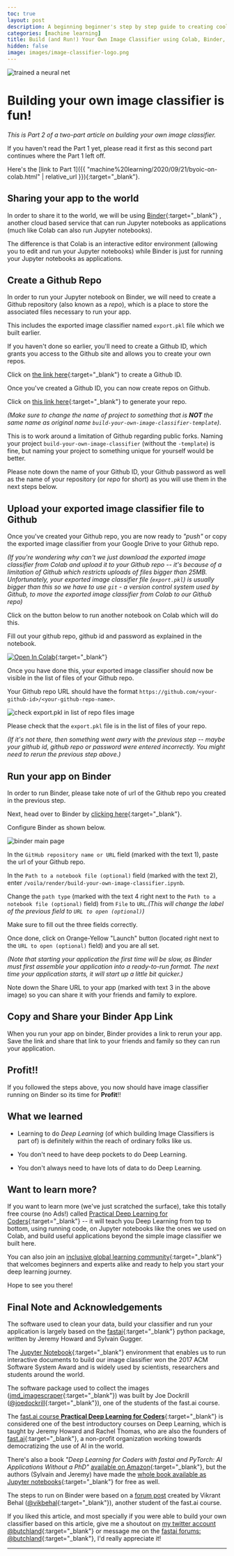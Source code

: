 ```yaml
---
toc: true
layout: post
description: A beginning beginner's step by step guide to creating cool image classifiers for deep learning newbies (like you, me, and the rest of us)
categories: [machine learning]
title: Build (and Run!) Your Own Image Classifier using Colab, Binder, Github, and Google Drive (Part 2)
hidden: false
image: images/image-classifier-logo.png
---
```

![trained a neural net](https://imgs.xkcd.com/comics/trained_a_neural_net.png)

# Building your own image classifier is fun!

_This is Part 2 of a two-part article on building your own image classifier._ 

If you haven't read the Part 1 yet, please read it first as this second part continues where the Part 1 left off. 

Here's the [link to Part 1]({{ "machine%20learning/2020/09/21/byoic-on-colab.html" | relative_url }}){:target="_blank"}.

## Sharing your app to the world

In order to share it to the world, we will be using [Binder](https://mybinder.org){:target="_blank"} , another cloud based service that can run Jupyter notebooks as applications (much like Colab can also run Jupyter notebooks).

The difference is that Colab is an interactive editor environment (allowing you to edit and run your Jupyter notebooks) while Binder is just for running your Jupyter notebooks as applications.

## Create a Github Repo 

In order to run your Jupyter notebook on Binder, we will need to create a Github repository (also known as a _repo_), which is a place to store the associated files necessary to run your app. 

This includes the exported image classifier named `export.pkl` file which we built earlier.

If you haven't done so earlier, you'll need to create a Github ID, which grants you access to the Github site and allows you to create your own repos.  

Click on [the link here](https://github.com/join?source=header-home){:target="_blank"} to create a Github ID.

Once you've created a Github ID, you can now create repos on Github.

Click on [this link here](https://github.com/butchland/build-your-own-image-classifier-template/generate){:target="_blank"} to generate your repo. 

_(Make sure to change the name of project to something that is **NOT** the same name as original name `build-your-own-image-classifier-template`)_. 

This is to work around a limitation of Github regarding public forks. Naming your project `build-your-own-image-classifier` (without the `-template`) is fine, but naming your project to something unique for yourself would be better.

Please note down the name of your Github ID, your Github password as well as the name of your repository (or _repo_ for short) as you will use them in the next steps below.

## Upload your exported image classifier file to Github

Once you've created your Github repo, you are now ready to _"push"_ or copy the exported image classifier from your Google Drive to your Github repo.

_(If you're wondering why can't we just download the exported image classifier from Colab and upload it to your Github repo -- it's because of a limitation of Github which restricts uploads of files bigger than 25MB. Unfortunately, your exported image classifier file (`export.pkl`) is usually bigger than this so we have to use `git`  - a version control system used by Github, to move the exported image classifier from Colab to our Github repo)_

Click on the button below to run another notebook on Colab which will do this.

Fill out your github repo, github id and password as explained in the notebook.

[![Open In Colab](https://colab.research.google.com/assets/colab-badge.svg)](https://colab.research.google.com/github/butchland/build-your-own-image-classifier/blob/master/colab-export-image-classifier.ipynb){:target="_blank"}

Once you have done this, your exported image classifier should now be visible in the list of files of your Github repo. 

Your Github repo URL should have the format `https://github.com/<your-github-id>/<your-github-repo-name>`. 

![check export.pkl in list of repo files image](https://raw.githubusercontent.com/butchland/build-your-own-image-classifier/master/images/add-export-pkl-to-repo.png)

Please check that the `export.pkl` file is in the list of files of your repo.

_(If it's not there, then something went awry with the previous step -- maybe your github id, github repo or password were entered incorrectly. You might need to rerun the previous step above.)_

## Run your app on Binder

In order to run Binder, please take note of url of the Github repo you created in the previous step.

Next, head over to Binder by [clicking here](https://mybinder.org){:target="_blank"}.

Configure Binder as shown below.

![binder main page](https://raw.githubusercontent.com/butchland/build-your-own-image-classifier/master/images/binder-launch-screen.png)

In the `GitHub repository name or URL` field (marked with the text 1), paste the url of your Github repo.

In the `Path to a notebook file (optional)` field (marked with the text 2), enter `/voila/render/build-your-own-image-classifier.ipynb`.

Change the `path type` (marked with the text 4 right next to the `Path to a notebook file (optional)` field) from `File` to `URL`._(This will change the label of the previous field to `URL to open (optional)`)_

Make sure to fill out the three fields correctly. 

Once done, click on Orange-Yellow "Launch" button (located right next to the `URL to open (optional)` field) and you are all set.

_(Note that starting your application the first time will be slow, as Binder must first assemble your application into a ready-to-run format. The next time your application starts, it will start up a little bit quicker.)_

Note down the Share URL to your app (marked with text 3 in the above image) so you can share it with your friends and family to explore.

## Copy and Share your Binder App Link 

When you run your app on binder, Binder provides a link to rerun your app. Save the link and share that link to your friends and family so they can run your application.

##  Profit!!

If you followed the steps above, you now should have image classifier running on Binder so its time for **Profit**!!

## What we learned
 
* Learning to do _Deep Learning_ (of which building Image Classifiers is part of) is definitely within the reach of ordinary folks like us.

* You don't need to have deep pockets to do Deep Learning.

* You don't always need to have lots of data to do Deep Learning.

## Want to learn more?

If you want to learn more (we've just scratched the surface), take this totally free course (no Ads!) called [Practical Deep Learning for Coders](https://course.fast.ai){:target="_blank"}  -- it will teach you Deep Learning from top to bottom, using running code, on Jupyter notebooks like the ones we used on Colab, and build useful applications beyond the simple image classifier we built here.

You can also join an [inclusive global learning community](https://forums.fast.ai){:target="_blank"}  that welcomes beginners and experts alike and ready to help you start your deep learning journey.

Hope to see you there!

## Final Note and Acknowledgements

The software used to clean your data, build your classifier and run your application is largely based on the [fastai](https://docs.fast.ai){:target="_blank"} python package, written by Jeremy Howard and Sylvain Gugger.

The [Jupyter Notebook](https://jupyter.org/){:target="_blank"} environment that enables us to run interactive documents to build our image classifier won the 2017 ACM Software System Award and is widely used by scientists, researchers and students around the world.

The software package used to collect the images ([jmd_imagescraper](https://joedockrill.github.io/jmd_imagescraper/){:target="_blank"}) was built by Joe Dockrill ([@joedockrill](https://forums.fast.ai/u/joedockrill){:target="_blank"}), one of the students of the fast.ai course.

The [fast.ai course **Practical Deep Learning for Coders**](https://course.fast.ai){:target="_blank"} is considered one of the best introductory courses on Deep Learning, which is taught by Jeremy Howard and Rachel Thomas, who are also the founders of [fast.ai](https://fast.ai){:target="_blank"}, a non-profit organization working towards democratizing the use of AI in the world. 

There's also a book _"Deep Learning for Coders with fastai and PyTorch: AI Applications Without a PhD"_ [available on Amazon](https://www.amazon.com/Deep-Learning-Coders-fastai-PyTorch/dp/1492045527){:target="_blank"}, but the authors (Sylvain and Jeremy) have made the [whole book available as Jupyter notebooks](https://github.com/fastai/fastbook){:target="_blank"} for free as well.

The steps to run on Binder were based on a [forum post](https://forums.fast.ai/t/deploying-your-notebook-as-an-app-under-10-minutes/70621?u=butchland) created by Vikrant Behal ([@vikbehal](https://forums.fast.ai/u/vikbehal){:target="_blank"}), another student of the fast.ai course.

If you liked this article, and most specially if you were able to build your own classifier based on this article, give me a shoutout on [my twitter account @butchland](https://twitter.com/butchland){:target="_blank"} or message me on the [fastai forums: @butchland](https://forums.fast.ai/u/butchland){:target="_blank"}, I'd really appreciate it!

---
